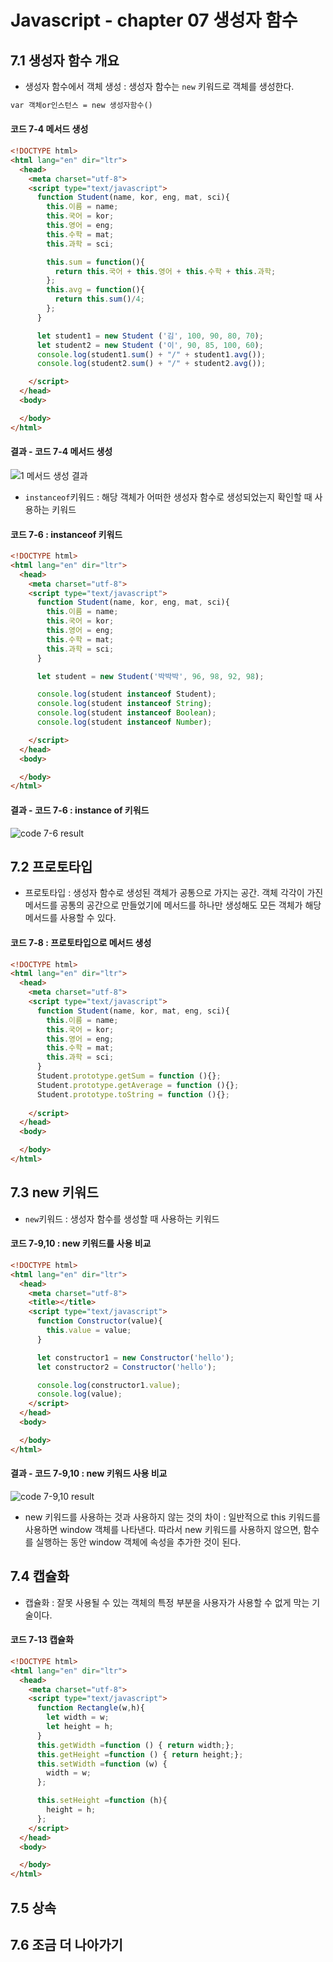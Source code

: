 # Javascript - chapter 07 생성자 함수



## 7.1 생성자 함수 개요

* 생성자 함수에서 객체 생성 : 생성자 함수는  `new` 키워드로 객체를 생성한다.

```html
var 객체or인스턴스 = new 생성자함수()
```

#### 코드 7-4 메서드 생성

```html
<!DOCTYPE html>
<html lang="en" dir="ltr">
  <head>
    <meta charset="utf-8">
    <script type="text/javascript">
      function Student(name, kor, eng, mat, sci){
        this.이름 = name;
        this.국어 = kor;
        this.영어 = eng;
        this.수학 = mat;
        this.과학 = sci;

        this.sum = function(){
          return this.국어 + this.영어 + this.수학 + this.과학;
        };
        this.avg = function(){
          return this.sum()/4;
        };
      }

      let student1 = new Student ('김', 100, 90, 80, 70);
      let student2 = new Student ('이', 90, 85, 100, 60);
      console.log(student1.sum() + "/" + student1.avg());
      console.log(student2.sum() + "/" + student2.avg());

    </script>
  </head>
  <body>

  </body>
</html>

```

#### 결과 - 코드 7-4 메서드 생성

![1  메서드 생성 결과](https://user-images.githubusercontent.com/55272324/73228812-2691ca80-41bb-11ea-996d-d1a17cf854be.PNG)

* `instanceof`키워드 : 해당 객체가 어떠한 생성자 함수로 생성되었는지 확인할 때 사용하는 키워드

#### 코드 7-6 : instanceof 키워드

```html
<!DOCTYPE html>
<html lang="en" dir="ltr">
  <head>
    <meta charset="utf-8">
    <script type="text/javascript">
      function Student(name, kor, eng, mat, sci){
        this.이름 = name;
        this.국어 = kor;
        this.영어 = eng;
        this.수학 = mat;
        this.과학 = sci;
      }

      let student = new Student('박박박', 96, 98, 92, 98);

      console.log(student instanceof Student);
      console.log(student instanceof String);
      console.log(student instanceof Boolean);
      console.log(student instanceof Number);

    </script>
  </head>
  <body>

  </body>
</html>

```

#### 결과 - 코드 7-6 : instance of 키워드

![code 7-6 result](https://user-images.githubusercontent.com/55272324/73514509-521fe980-4435-11ea-9340-5dfe5765fc57.PNG)

## 7.2 프로토타입

* 프로토타입 : 생성자 함수로 생성된 객체가 공통으로 가지는 공간. 객체 각각이 가진 메서드를 공통의 공간으로 만들었기에 메서드를 하나만 생성해도 모든 객체가 해당 메서드를 사용할 수 있다.

#### 코드 7-8 : 프로토타입으로 메서드 생성

```html
<!DOCTYPE html>
<html lang="en" dir="ltr">
  <head>
    <meta charset="utf-8">
    <script type="text/javascript">
      function Student(name, kor, mat, eng, sci){
        this.이름 = name;
        this.국어 = kor;
        this.영어 = eng;
        this.수학 = mat;
        this.과학 = sci;
      }
      Student.prototype.getSum = function (){};
      Student.prototype.getAverage = function (){};
      Student.prototype.toString = function (){};
      
    </script>
  </head>
  <body>

  </body>
</html>

```



## 7.3 new 키워드

* `new`키워드 : 생성자 함수를 생성할 때 사용하는 키워드

#### 코드 7-9,10 : new 키워드를 사용 비교

```html
<!DOCTYPE html>
<html lang="en" dir="ltr">
  <head>
    <meta charset="utf-8">
    <title></title>
    <script type="text/javascript">
      function Constructor(value){
        this.value = value;
      }

      let constructor1 = new Constructor('hello');
      let constructor2 = Constructor('hello');

      console.log(constructor1.value);
      console.log(value);
    </script>
  </head>
  <body>

  </body>
</html>

```

#### 결과 - 코드 7-9,10 : new 키워드 사용 비교

![code 7-9,10 result](https://user-images.githubusercontent.com/55272324/73514908-b1cac480-4436-11ea-9546-89e79d14129a.PNG)

* new 키워드를 사용하는 것과 사용하지 않는 것의 차이 : 일반적으로 this 키워드를 사용하면 window 객체를 나타낸다. 따라서 new 키워드를 사용하지 않으면, 함수를 실행하는 동안 window 객체에 속성을 추가한 것이 된다.

## 7.4 캡슐화

* 캡슐화 : 잘못 사용될 수 있는 객체의 특정 부분을 사용자가 사용할 수 없게 막는 기술이다.

#### 코드 7-13 캡슐화

```html
<!DOCTYPE html>
<html lang="en" dir="ltr">
  <head>
    <meta charset="utf-8">
    <script type="text/javascript">
      function Rectangle(w,h){
        let width = w;
        let height = h;
      }
      this.getWidth =function () { return width;};
      this.getHeight =function () { return height;};
      this.setWidth =function (w) {
        width = w;
      };

      this.setHeight =function (h){
        height = h;
      };
    </script>
  </head>
  <body>

  </body>
</html>

```



## 7.5 상속



## 7.6 조금 더 나아가기



